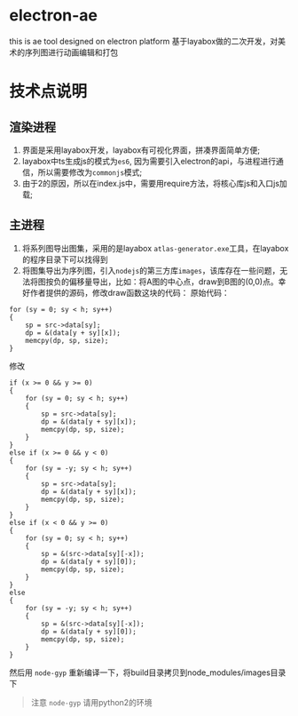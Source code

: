 # electron-ae
this is ae tool designed on electron platform
基于layabox做的二次开发，对美术的序列图进行动画编辑和打包

# 技术点说明
## 渲染进程
1. 界面是采用layabox开发，layabox有可视化界面，拼凑界面简单方便;
2. layabox中ts生成js的模式为`es6`, 因为需要引入electron的api，与进程进行通信，所以需要修改为`commonjs`模式;
3. 由于2的原因，所以在index.js中，需要用require方法，将核心库js和入口js加载;

## 主进程
1. 将系列图导出图集，采用的是layabox `atlas-generator.exe`工具，在layabox的程序目录下可以找得到  
2. 将图集导出为序列图，引入`nodejs`的第三方库`images`，该库存在一些问题，无法将图按负的偏移量导出，比如：将A图的中心点，draw到B图的(0,0)点。幸好作者提供的源码，修改draw函数这块的代码：
原始代码：
```
for (sy = 0; sy < h; sy++)
{
    sp = src->data[sy];
    dp = &(data[y + sy][x]);
    memcpy(dp, sp, size);
}
```
修改
```
if (x >= 0 && y >= 0)
{
    for (sy = 0; sy < h; sy++)
    {
        sp = src->data[sy];
        dp = &(data[y + sy][x]);
        memcpy(dp, sp, size);
    }
}
else if (x >= 0 && y < 0)
{
    for (sy = -y; sy < h; sy++)
    {
        sp = src->data[sy];
        dp = &(data[y + sy][x]);
        memcpy(dp, sp, size);
    }
}
else if (x < 0 && y >= 0)
{
    for (sy = 0; sy < h; sy++)
    {
        sp = &(src->data[sy][-x]);
        dp = &(data[y + sy][0]);
        memcpy(dp, sp, size);
    }
}
else
{
    for (sy = -y; sy < h; sy++)
    {
        sp = &(src->data[sy][-x]);
        dp = &(data[y + sy][0]);
        memcpy(dp, sp, size);
    }
}
```
然后用 `node-gyp` 重新编译一下，将build目录拷贝到node_modules/images目录下  
> 注意 `node-gyp` 请用python2的环境
